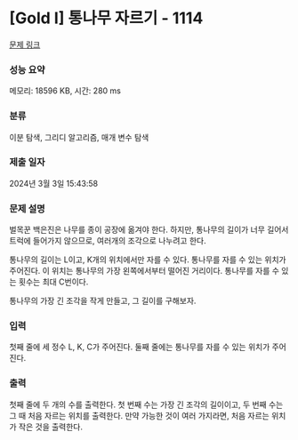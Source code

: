 # [Gold I] 통나무 자르기 - 1114 

[문제 링크](https://www.acmicpc.net/problem/1114) 

### 성능 요약

메모리: 18596 KB, 시간: 280 ms

### 분류

이분 탐색, 그리디 알고리즘, 매개 변수 탐색

### 제출 일자

2024년 3월 3일 15:43:58

### 문제 설명

<p>벌목꾼 백은진은 나무를 종이 공장에 옮겨야 한다. 하지만, 통나무의 길이가 너무 길어서 트럭에 들어가지 않으므로, 여러개의 조각으로 나누려고 한다.</p>

<p>통나무의 길이는 L이고, K개의 위치에서만 자를 수 있다. 통나무를 자를 수 있는 위치가 주어진다. 이 위치는 통나무의 가장 왼쪽에서부터 떨어진 거리이다. 통나무를 자를 수 있는 횟수는 최대 C번이다.</p>

<p>통나무의 가장 긴 조각을 작게 만들고, 그 길이를 구해보자.</p>

### 입력 

 <p>첫째 줄에 세 정수 L, K, C가 주어진다. 둘째 줄에는 통나무를 자를 수 있는 위치가 주어진다.</p>

### 출력 

 <p>첫째 줄에 두 개의 수를 출력한다. 첫 번째 수는 가장 긴 조각의 길이이고, 두 번째 수는 그 때 처음 자르는 위치를 출력한다. 만약 가능한 것이 여러 가지라면, 처음 자르는 위치가 작은 것을 출력한다.</p>

